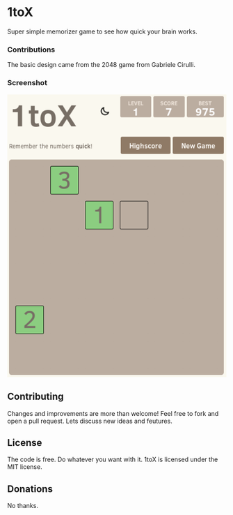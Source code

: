# 1toX
Super simple memorizer game to see how quick your brain works.

### Contributions
The basic design came from the 2048 game from Gabriele Cirulli.

### Screenshot

![](screenshots/screen01.png)

## Contributing
Changes and improvements are more than welcome! Feel free to fork and open a pull request. Lets discuss new ideas and feutures.

## License
The code is free. Do whatever you want with it.
1toX is licensed under the MIT license.

## Donations
No thanks.
